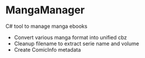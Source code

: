 # MangaManager
C# tool to manage manga ebooks
* Convert various manga format into unified cbz
* Cleanup filename to extract serie name and volume
* Create ComicInfo metadata